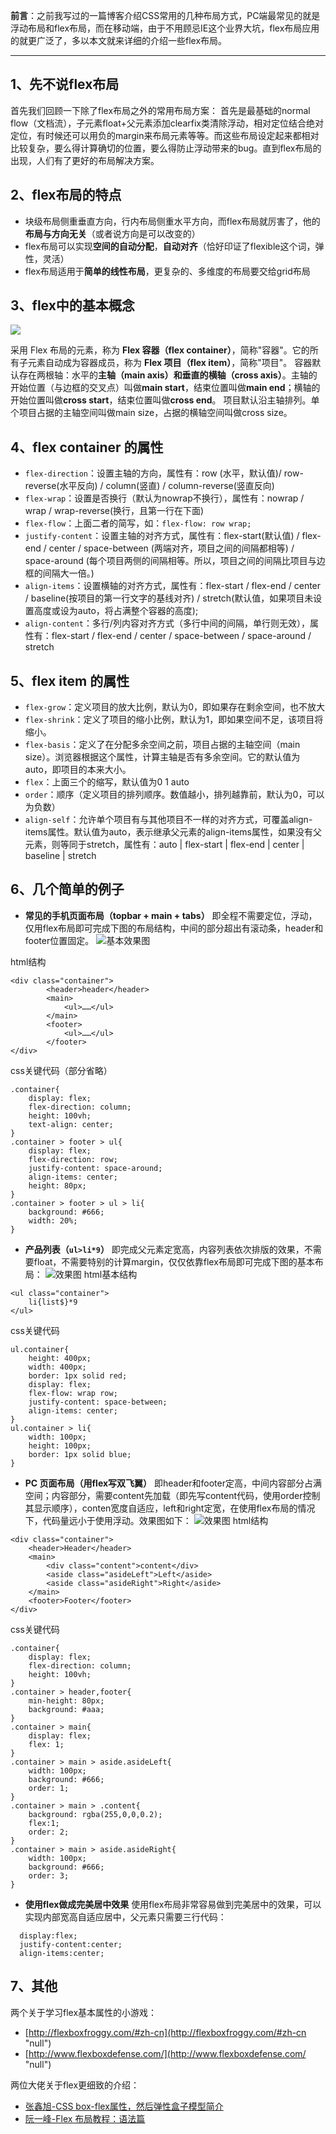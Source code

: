 **前言**：之前我写过的一篇博客介绍CSS常用的几种布局方式，PC端最常见的就是浮动布局和flex布局，而在移动端，由于不用顾忌IE这个业界大坑，flex布局应用的就更广泛了，多以本文就来详细的介绍一些flex布局。

---

## 1、先不说flex布局

首先我们回顾一下除了flex布局之外的常用布局方案：
首先是最基础的normal flow（文档流），子元素float+父元素添加clearfix类清除浮动，相对定位结合绝对定位，有时候还可以用负的margin来布局元素等等。而这些布局设定起来都相对比较复杂，要么得计算确切的位置，要么得防止浮动带来的bug。直到flex布局的出现，人们有了更好的布局解决方案。

## 2、flex布局的特点
- 块级布局侧重垂直方向，行内布局侧重水平方向，而flex布局就厉害了，他的**布局与方向无关**（或者说方向是可以改变的）
- flex布局可以实现**空间的自动分配**，**自动对齐**（恰好印证了flexible这个词，弹性，灵活）
- flex布局适用于**简单的线性布局**，更复杂的、多维度的布局要交给grid布局

## 3、flex中的基本概念
![](https://upload-images.jianshu.io/upload_images/11827773-86cedc62c673900b.png?imageMogr2/auto-orient/strip%7CimageView2/2/w/1240)


采用 Flex 布局的元素，称为 **Flex 容器（flex container）**，简称"容器"。它的所有子元素自动成为容器成员，称为 **Flex 项目（flex item）**，简称"项目"。
容器默认存在两根轴：水平的**主轴（main axis）**和垂直的**横轴（cross axis）**。主轴的开始位置（与边框的交叉点）叫做**main start**，结束位置叫做**main end**；横轴的开始位置叫做**cross start**，结束位置叫做**cross end**。
项目默认沿主轴排列。单个项目占据的主轴空间叫做main size，占据的横轴空间叫做cross size。

## 4、flex container 的属性

- `flex-direction`：设置主轴的方向，属性有：row (水平，默认值)/ row-reverse(水平反向) / column(竖直) / column-reverse(竖直反向)
- `flex-wrap`：设置是否换行（默认为nowrap不换行），属性有：nowrap / wrap / wrap-reverse(换行，且第一行在下面)
- `flex-flow`：上面二者的简写，如：`flex-flow: row wrap;`
- `justify-content`：设置主轴的对齐方式，属性有：flex-start(默认值) / flex-end / center / space-between (两端对齐，项目之间的间隔都相等) / space-around (每个项目两侧的间隔相等。所以，项目之间的间隔比项目与边框的间隔大一倍。)
- `align-items`：设置横轴的对齐方式，属性有：flex-start / flex-end / center / baseline(按项目的第一行文字的基线对齐) / stretch(默认值，如果项目未设置高度或设为auto，将占满整个容器的高度);
- `align-content`：多行/列内容对齐方式（多行中间的间隔，单行则无效），属性有：flex-start / flex-end / center / space-between / space-around / stretch

## 5、flex item 的属性

- `flex-grow`：定义项目的放大比例，默认为0，即如果存在剩余空间，也不放大
- `flex-shrink`：定义了项目的缩小比例，默认为1，即如果空间不足，该项目将缩小。
- `flex-basis`：定义了在分配多余空间之前，项目占据的主轴空间（main size）。浏览器根据这个属性，计算主轴是否有多余空间。它的默认值为auto，即项目的本来大小。
- `flex`：上面三个的缩写，默认值为0 1 auto
- `order`：顺序（定义项目的排列顺序。数值越小，排列越靠前，默认为0，可以为负数）
- `align-self`：允许单个项目有与其他项目不一样的对齐方式，可覆盖align-items属性。默认值为auto，表示继承父元素的align-items属性，如果没有父元素，则等同于stretch，属性有：auto | flex-start | flex-end | center | baseline | stretch

## 6、几个简单的例子

- **常见的手机页面布局（topbar + main + tabs）**
即全程不需要定位，浮动，仅用flex布局即可完成下图的布局结构，中间的部分超出有滚动条，header和footer位置固定。
![基本效果图](https://upload-images.jianshu.io/upload_images/11827773-7a026553c24096ef.png?imageMogr2/auto-orient/strip%7CimageView2/2/w/1240)

html结构
```
<div class="container">
		<header>header</header>
		<main>
			<ul>……</ul>
		</main>
		<footer>
			<ul>……</ul>
		</footer>		
</div>
```
css关键代码（部分省略）
```
.container{
	display: flex;
	flex-direction: column;
	height: 100vh;
	text-align: center;
}
.container > footer > ul{
	display: flex;
	flex-direction: row;	
	justify-content: space-around;
	align-items: center;
	height: 80px;
}
.container > footer > ul > li{
	background: #666;
	width: 20%;
}
```

- **产品列表（`ul>li*9`）**
即完成父元素定宽高，内容列表依次排版的效果，不需要float，不需要特别的计算margin，仅仅依靠flex布局即可完成下图的基本布局：
![效果图](https://upload-images.jianshu.io/upload_images/11827773-7b5cf700a06a48a4.png?imageMogr2/auto-orient/strip%7CimageView2/2/w/1240)
html基本结构
```
<ul class="container">
	li{list$}*9
</ul>
```
css关键代码
```
ul.container{
	height: 400px;
	width: 400px;
	border: 1px solid red;
	display: flex;
	flex-flow: wrap row;
	justify-content: space-between;
	align-items: center;
}
ul.container > li{
	width: 100px;
	height: 100px;
	border: 1px solid blue;
}
```

- **PC 页面布局（用flex写双飞翼）**
即header和footer定高，中间内容部分占满空间；内容部分，需要content先加载（即先写content代码，使用order控制其显示顺序），conten宽度自适应，left和right定宽，在使用flex布局的情况下，代码量远小于使用浮动。效果图如下：
![效果图](https://upload-images.jianshu.io/upload_images/11827773-b073707e5bdf8b23.png?imageMogr2/auto-orient/strip%7CimageView2/2/w/1240)
html结构
```
<div class="container">
	<header>Header</header>
	<main>
		<div class="content">content</div>
		<aside class="asideLeft">Left</aside>
		<aside class="asideRight">Right</aside>
	</main>
	<footer>Footer</footer>	
</div>
```
css关键代码
```
.container{
	display: flex;
	flex-direction: column;
	height: 100vh;
}
.container > header,footer{
	min-height: 80px;
	background: #aaa;
}
.container > main{
	display: flex;
	flex: 1;
}
.container > main > aside.asideLeft{
	width: 100px;
	background: #666;
	order: 1;
}
.container > main > .content{
	background: rgba(255,0,0,0.2);
	flex:1;
	order: 2;	
}
.container > main > aside.asideRight{
	width: 100px;
	background: #666;
	order: 3;
}
```


- **使用flex做成完美居中效果**
使用flex布局非常容易做到完美居中的效果，可以实现内部宽高自适应居中，父元素只需要三行代码：
```
  display:flex;
  justify-content:center;
  align-items:center;
```

## 7、其他

两个关于学习flex基本属性的小游戏：
- [http://flexboxfroggy.com/#zh-cn](http://flexboxfroggy.com/#zh-cn "null")
- [http://www.flexboxdefense.com/](http://www.flexboxdefense.com/ "null")

两位大佬关于flex更细致的介绍：
- [张鑫旭-CSS box-flex属性，然后弹性盒子模型简介](http://www.zhangxinxu.com/wordpress/2010/12/css-box-flex%E5%B1%9E%E6%80%A7%EF%BC%8C%E7%84%B6%E5%90%8E%E5%BC%B9%E6%80%A7%E7%9B%92%E5%AD%90%E6%A8%A1%E5%9E%8B%E7%AE%80%E4%BB%8B/)
- [阮一峰-Flex 布局教程：语法篇](http://www.ruanyifeng.com/blog/2015/07/flex-grammar.html)



